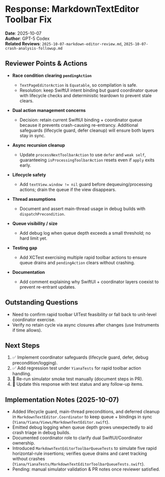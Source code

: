 # Response: MarkdownTextEditor Toolbar Fix
**Date**: 2025-10-07  
**Author**: GPT-5 Codex  
**Related Reviews**: `2025-10-07-markdown-editor-review.md`, `2025-10-07-crash-analysis-followup.md`

## Reviewer Points & Actions
- **Race condition clearing `pendingAction`**  
  - `TextPageEditorAction` is `Equatable`, so compilation is safe.  
  - Resolution: keep SwiftUI intent binding but guard coordinator queue with lifecycle checks and deterministic teardown to prevent stale clears.

- **Dual action management concerns**  
  - Decision: retain current SwiftUI binding + coordinator queue because it prevents crash-causing re-entrancy. Additional safeguards (lifecycle guard, defer cleanup) will ensure both layers stay in sync.

- **Async recursion cleanup**  
  - Update `processNextToolbarAction` to use `defer` and `weak self`, guaranteeing `isProcessingToolbarAction` resets even if `apply` exits early.

- **Lifecycle safety**  
  - Add `textView.window != nil` guard before dequeuing/processing actions; drain the queue if the view disappears.

- **Thread assumptions**  
  - Document and assert main-thread usage in debug builds with `dispatchPrecondition`.

- **Queue visibility / size**  
  - Add debug log when queue depth exceeds a small threshold; no hard limit yet.

- **Testing gap**  
  - Add XCTest exercising multiple rapid toolbar actions to ensure queue drains and `pendingAction` clears without crashing.

- **Documentation**  
  - Add comment explaining why SwiftUI + coordinator layers coexist to prevent re-entrant updates.

## Outstanding Questions
- Need to confirm rapid toolbar UITest feasibility or fall back to unit-level coordinator exercise.
- Verify no retain cycle via async closures after changes (use Instruments if time allows).

## Next Steps
1. ✅ Implement coordinator safeguards (lifecycle guard, defer, debug precondition/logging).  
2. ✅ Add regression test under `YianaTests` for rapid toolbar action handling.  
3. 🔄 Re-run simulator smoke test manually (document steps in PR).  
4. 🔄 Update this response with test status and any follow-up items.

## Implementation Notes (2025-10-07)
- Added lifecycle guard, main-thread preconditions, and deferred cleanup in `MarkdownTextEditor.Coordinator` to keep queue + bindings in sync (`Yiana/Yiana/Views/MarkdownTextEditor.swift`).  
- Emitted debug logging when queue depth grows unexpectedly to aid crash triage in debug builds.  
- Documented coordinator role to clarify dual SwiftUI/Coordinator ownership.  
- Introduced `MarkdownTextEditorToolbarQueueTests` to simulate five rapid horizontal-rule insertions; verifies queue drains and caret tracking without crashes (`Yiana/YianaTests/MarkdownTextEditorToolbarQueueTests.swift`).  
- Pending: manual simulator validation & PR notes once reviewer satisfied.
